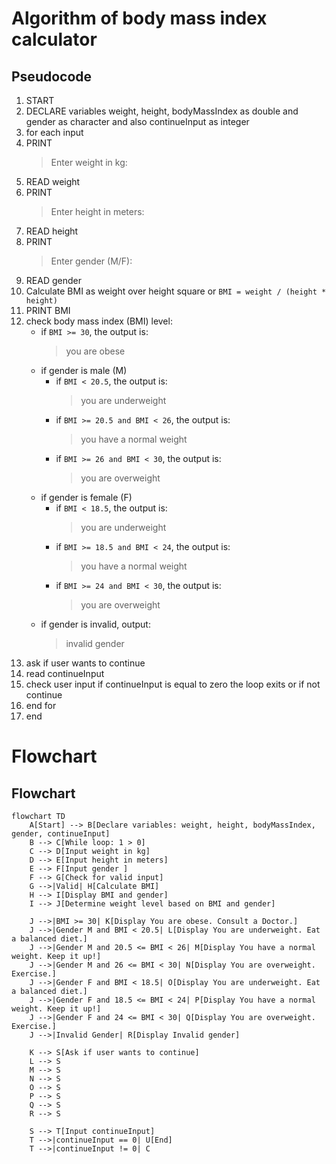 # Algorithm of body mass index calculator
## Pseudocode

1. START
2. DECLARE variables weight, height, bodyMassIndex as double and gender as character and also continueInput as integer
3. for each input
4. PRINT 
   > Enter weight in kg:
5. READ weight
6. PRINT
   > Enter height in meters:
7. READ height
8. PRINT 
   > Enter gender (M/F):
9. READ gender
10. Calculate BMI as weight over height square or `BMI = weight / (height * height)`
11. PRINT BMI 
12. check body mass index (BMI) level:
    * if `BMI >= 30`, the output is:
      > you are obese
    * if gender is male (M) 
      - if `BMI < 20.5`, the output is:
        > you are underweight
      - if `BMI >= 20.5 and BMI < 26`, the output is:
        > you have a normal weight 
      - if `BMI >= 26 and BMI < 30`, the output is:
        > you are overweight
    * if gender is female (F) 
      - if `BMI < 18.5`, the output is:
        > you are underweight
      - if `BMI >= 18.5 and BMI < 24`, the output is:
        > you have a normal weight 
      - if `BMI >= 24 and BMI < 30`, the output is:
        > you are overweight  
    * if gender is invalid, output:
      > invalid gender
13. ask if user wants to continue
14. read continueInput
15. check user input if continueInput is equal to zero the loop exits or if not continue
16. end for
17. end



# Flowchart
## Flowchart

``` mermaid
flowchart TD
    A[Start] --> B[Declare variables: weight, height, bodyMassIndex, gender, continueInput]
    B --> C[While loop: 1 > 0]
    C --> D[Input weight in kg]
    D --> E[Input height in meters]
    E --> F[Input gender ]
    F --> G[Check for valid input]
    G -->|Valid| H[Calculate BMI]
    H --> I[Display BMI and gender]
    I --> J[Determine weight level based on BMI and gender]
    
    J -->|BMI >= 30| K[Display You are obese. Consult a Doctor.]
    J -->|Gender M and BMI < 20.5| L[Display You are underweight. Eat a balanced diet.]
    J -->|Gender M and 20.5 <= BMI < 26| M[Display You have a normal weight. Keep it up!]
    J -->|Gender M and 26 <= BMI < 30| N[Display You are overweight. Exercise.]
    J -->|Gender F and BMI < 18.5| O[Display You are underweight. Eat a balanced diet.]
    J -->|Gender F and 18.5 <= BMI < 24| P[Display You have a normal weight. Keep it up!]
    J -->|Gender F and 24 <= BMI < 30| Q[Display You are overweight. Exercise.]
    J -->|Invalid Gender| R[Display Invalid gender]
    
    K --> S[Ask if user wants to continue]
    L --> S
    M --> S
    N --> S
    O --> S
    P --> S
    Q --> S
    R --> S
    
    S --> T[Input continueInput]
    T -->|continueInput == 0| U[End]
    T -->|continueInput != 0| C
